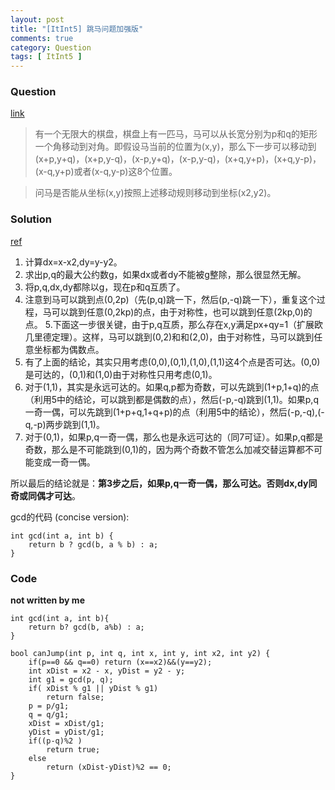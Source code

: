 ```yaml
---
layout: post
title: "[ItInt5] 跳马问题加强版"
comments: true
category: Question
tags: [ ItInt5 ]
---
```


### Question 

[link](http://www.itint5.com/oj/#12)

> 有一个无限大的棋盘，棋盘上有一匹马，马可以从长宽分别为p和q的矩形一个角移动到对角。即假设马当前的位置为(x,y)，那么下一步可以移动到(x+p,y+q)，(x+p,y-q)，(x-p,y+q)，(x-p,y-q)，(x+q,y+p)，(x+q,y-p)，(x-q,y+p)或者(x-q,y-p)这8个位置。

> 问马是否能从坐标(x,y)按照上述移动规则移动到坐标(x2,y2)。

### Solution

[ref](http://www.itint5.com/discuss/16/%E8%B7%B3%E9%A9%AC%E9%97%AE%E9%A2%98%E5%8A%A0%E5%BC%BA%E7%89%88)

1. 计算dx=x-x2,dy=y-y2。
2. 求出p,q的最大公约数g，如果dx或者dy不能被g整除，那么很显然无解。
3. 将p,q,dx,dy都除以g，现在p和q互质了。
4. 注意到马可以跳到点(0,2p)（先(p,q)跳一下，然后(p,-q)跳一下），重复这个过程，马可以跳到任意(0,2kp)的点，由于对称性，也可以跳到任意(2kp,0)的点。 
5.下面这一步很关键，由于p,q互质，那么存在x,y满足px+qy=1（扩展欧几里德定理）。这样，马可以跳到(0,2)和和(2,0)，由于对称性，马可以跳到任意坐标都为偶数点。
6. 有了上面的结论，其实只用考虑(0,0),(0,1),(1,0),(1,1)这4个点是否可达。(0,0)是可达的，(0,1)和(1,0)由于对称性只用考虑(0,1)。
7. 对于(1,1)，其实是永远可达的。如果q,p都为奇数，可以先跳到(1+p,1+q)的点（利用5中的结论，可以跳到都是偶数的点），然后(-p,-q)跳到(1,1)。如果p,q一奇一偶，可以先跳到(1+p+q,1+q+p)的点（利用5中的结论），然后(-p,-q),(-q,-p)两步跳到(1,1)。
8. 对于(0,1)，如果p,q一奇一偶，那么也是永远可达的（同7可证）。如果p,q都是奇数，那么是不可能跳到(0,1)的，因为两个奇数不管怎么加减交替运算都不可能变成一奇一偶。

所以最后的结论就是：__第3步之后，如果p,q一奇一偶，那么可达。否则dx,dy同奇或同偶才可达__。

gcd的代码 (concise version):

	int gcd(int a, int b) {
		return b ? gcd(b, a % b) : a;
	}

### Code

__not written by me__

	int gcd(int a, int b){
	    return b? gcd(b, a%b) : a;
	}
    
	bool canJump(int p, int q, int x, int y, int x2, int y2) {
	    if(p==0 && q==0) return (x==x2)&&(y==y2);
	    int xDist = x2 - x, yDist = y2 - y;
	    int g1 = gcd(p, q);
	    if( xDist % g1 || yDist % g1) 
            return false;
	    p = p/g1;
	    q = q/g1;
	    xDist = xDist/g1;
	    yDist = yDist/g1;
	    if((p-q)%2 ) 
            return true;
	    else 
            return (xDist-yDist)%2 == 0;
	}
